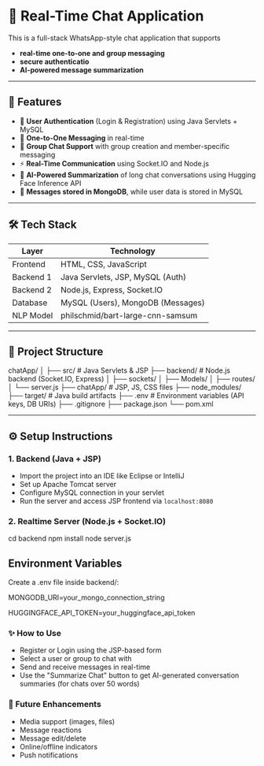 # 💬 Real-Time Chat Application

This is a full-stack WhatsApp-style chat application that supports 
- **real-time one-to-one and group messaging**
- **secure authenticatio** 
- **AI-powered message summarization**

---

## 🚀 Features

- 🔐 **User Authentication** (Login & Registration) using Java Servlets + MySQL
- 💬 **One-to-One Messaging** in real-time
- 👥 **Group Chat Support** with group creation and member-specific messaging
- ⚡ **Real-Time Communication** using Socket.IO and Node.js
- 🧠 **AI-Powered Summarization** of long chat conversations using Hugging Face Inference API
- 📁 **Messages stored in MongoDB**, while user data is stored in MySQL


---

## 🛠️ Tech Stack

| Layer        | Technology                         |
|--------------|-------------------------------------|
| Frontend     | HTML, CSS, JavaScript               |
| Backend 1    | Java Servlets, JSP, MySQL (Auth)    |
| Backend 2    | Node.js, Express, Socket.IO         |
| Database     | MySQL (Users), MongoDB (Messages)   |
| NLP Model    | philschmid/bart-large-cnn-samsum   |

---

## 📂 Project Structure

chatApp/
│
├── src/ # Java Servlets & JSP
├── backend/ # Node.js backend (Socket.IO, Express)
│ ├── sockets/
│ ├── Models/
│ ├── routes/
│ └── server.js
├── chatApp/ # JSP, JS, CSS files
├── node_modules/
├── target/ # Java build artifacts
├── .env # Environment variables (API keys, DB URIs)
├── .gitignore
├── package.json
└── pom.xml


---

## ⚙️ Setup Instructions

### 1. Backend (Java + JSP)
- Import the project into an IDE like Eclipse or IntelliJ
- Set up Apache Tomcat server
- Configure MySQL connection in your servlet
- Run the server and access JSP frontend via `localhost:8080`

### 2. Realtime Server (Node.js + Socket.IO)

cd backend
npm install
node server.js

## Environment Variables
Create a .env file inside backend/:

MONGODB_URI=your_mongo_connection_string

HUGGINGFACE_API_TOKEN=your_huggingface_api_token

### ✨ How to Use
- Register or Login using the JSP-based form
- Select a user or group to chat with
- Send and receive messages in real-time
- Use the "Summarize Chat" button to get AI-generated conversation summaries (for chats over 50 words)

### 📌 Future Enhancements
- Media support (images, files)
- Message reactions
- Message edit/delete
- Online/offline indicators
- Push notifications
